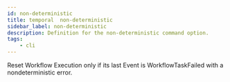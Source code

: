 ```yaml
---
id: non-deterministic
title: temporal  non-deterministic
sidebar_label: non-deterministic
description: Definition for the non-deterministic command option.
tags:
	- cli
---
```


Reset Workflow Execution only if its last Event is WorkflowTaskFailed with a nondeterministic error.
